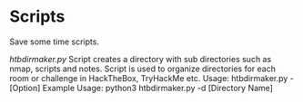 # Scripts
Save some time scripts.

_htbdirmaker.py_
Script creates a directory with sub directories such as nmap, scripts and notes.
Script is used to organize directories for each room or challenge in HackTheBox, TryHackMe etc.
Usage: htbdirmaker.py -[Option]
Example Usage: python3 htbdirmaker.py -d [Directory Name]
